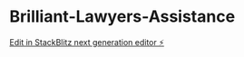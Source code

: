 # Brilliant-Lawyers-Assistance

[Edit in StackBlitz next generation editor ⚡️](https://stackblitz.com/~/github.com/DrHMAlanazi/Brilliant-Lawyers-Assistance)